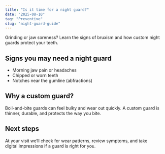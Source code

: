 ```yaml
---
title: "Is it time for a night guard?"
date: "2025-08-10"
tag: "Preventive"
slug: "night-guard-guide"
---
```


Grinding or jaw soreness? Learn the signs of bruxism and how custom night guards protect your teeth.

## Signs you may need a night guard
- Morning jaw pain or headaches
- Chipped or worn teeth
- Notches near the gumline (abfractions)

## Why a custom guard?
Boil-and-bite guards can feel bulky and wear out quickly. A custom guard is thinner, durable, and protects the way you bite.

## Next steps
At your visit we’ll check for wear patterns, review symptoms, and take digital impressions if a guard is right for you.

